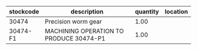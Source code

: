 |stockcode|description|quantity|location|
|---------|-----------|--------|--------|
|30474|Precision worm gear|1.00||
|30474-F1|MACHINING OPERATION TO PRODUCE 30474-P1|1.00||

